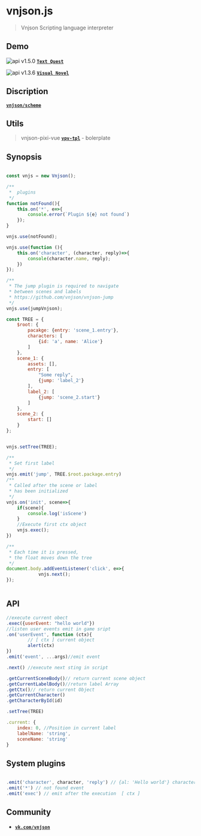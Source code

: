
# vnjson.js
> Vnjson Scripting language interpreter

## Demo

![api v1.5.0](https://img.shields.io/badge/api-v1.5.0-brightgreen?style=flat-square) [__`Text Quest`__](https://vnjson.github.io/vtq-tpl/dist/)

![api v1.3.6](https://img.shields.io/badge/api-v1.3.6-brightgreen?style=flat-square) [__`Visual Novel`__](https://vnjson.github.io/vpv-tpl/dist/)

## Discription
[__`vnjson/scheme`__](https://github.com/vnjson/scheme)

## Utils
> vnjson-pixi-vue
[__`vpv-tpl`__](https://github.com/vnjson/vpv-tpl) - bolerplate

## Synopsis
```js

const vnjs = new Vnjson();

/**
 *  plugins
 */
function notFound(){
	this.on('*', e=>{
		console.error(`Plugin ${e} not found`)
	});
}

vnjs.use(notFound);

vnjs.use(function (){
	this.on('character', (character, reply)=>{
		console(character.name, reply);
	})
});

/**
 * The jump plugin is required to navigate
 * between scenes and labels
 * https://github.com/vnjson/vnjson-jump
 */
vnjs.use(jumpVnjson);

const TREE = {
	$root: {
		pacakge: {entry: 'scene_1.entry'},
		characters: [
			{id: 'a', name: 'Alice'}
		]
	}, 
	scene_1: {
		assets: [],
		entry: [
			"Some reply",
			{jump: 'label_2'}
		],
		label_2: [
			{jump: 'scene_2.start'}
		]
	},
	scene_2: {
		start: []
	}
};


vnjs.setTree(TREE);

/**
 * Set first label
 */
vnjs.emit('jump', TREE.$root.package.entry)
/**
 * Called after the scene or label 
 * has been initialized
 */
vnjs.on('init', scene=>{
	if(scene){
		console.log('isScene')
	}
	//Execute first ctx object
	vnjs.exec();
})

/**
 * Each time it is pressed,
 * the float moves down the tree
 */
document.body.addEventListener('click', e=>{
			vnjs.next();
});



```


## API
```js
//execute current obect
.exec({userEvent: "hello world"})
//listen user events emit in game sript
.on('userEvent', function (ctx){
		// [ ctx ] current object
		alert(ctx)
})
.emit('event', ...args)//emit event

.next() //execute next sting in script

.getCurrentSceneBody()// return current scene object
.getCurrentLabelBody()//return label Array
.getCtx()// return current Object
.getCurrentCharacter()
.getCharacterById(id)

.setTree(TREE)

.current: {
	index: 0, //Position in current label
	labelName: 'string',
	sceneName: 'string'
}
```

## System plugins

```js

.emit('character', character, 'reply') // {al: 'Hello world'} character.id == 'al'
.emit('*') // not found event
.emit('exec') // emit after the execution  [ ctx ]

```

## Community
* [__`vk.com/vnjson`__](https://vk.com/vnjson)

